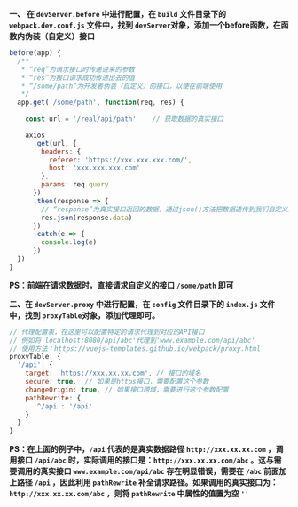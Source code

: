 **一、 在 ```devServer.before``` 中进行配置，在 ```build``` 文件目录下的 ```webpack.dev.conf.js``` 文件中，找到 ```devServer```对象，添加一个before函数，在函数内伪装（自定义）接口**
```javascript
before(app) {
  /**
   * “req”为请求接口时传递进来的参数
   * “res”为接口请求成功传递出去的值
   * “/some/path”为开发者伪装（自定义）的接口，以便在前端使用
   */
  app.get('/some/path', function(req, res) {
    
    const url = '/real/api/path'    // 获取数据的真实接口

    axios
      .get(url, {
        headers: {
          referer: 'https://xxx.xxx.xxx.com/',
          host: 'xxx.xxx.xxx.com'
        },
        params: req.query
      })
      .then(response => {
        // “response”为真实接口返回的数据，通过json()方法把数据透传到我们自定义的接口，伪造成自定义接口返回数据给给前端的假象
        res.json(response.data)
      })
      .catch(e => {
        console.log(e)
      })
  })
}
```
**PS：前端在请求数据时，直接请求自定义的接口 ```/some/path``` 即可**

**二、在 ```devServer.proxy``` 中进行配置，在 ```config``` 文件目录下的 ```index.js``` 文件中，找到 ```proxyTable```对象，添加代理即可。**
```javascript
// 代理配置表，在这里可以配置特定的请求代理到对应的API接口
// 例如将'localhost:8080/api/abc'代理到'www.example.com/api/abc'
// 使用方法：https://vuejs-templates.github.io/webpack/proxy.html
proxyTable: {
  '/api': {
    target: 'https://xxx.xx.xx.com', // 接口的域名
    secure: true,  // 如果是https接口，需要配置这个参数
    changeOrigin: true, // 如果接口跨域，需要进行这个参数配置
    pathRewrite: {
      '^/api': '/api'
    }
  }
}
```
**PS：在上面的例子中，```/api``` 代表的是真实数据路径 ```http://xxx.xx.xx.com``` ，调用接口 `/api/abc` 时，实际调用的接口是：```http://xxx.xx.xx.com/abc``` 。这与需要调用的真实接口 `www.example.com/api/abc` 存在明显错误，需要在 ```/abc``` 前面加上路径 ```/api``` ，因此利用 ```pathRewrite``` 补全请求路径。如果调用的真实接口为： `http://xxx.xx.xx.com/abc` ，则将 ```pathRewrite``` 中属性的值置为空 `''`**